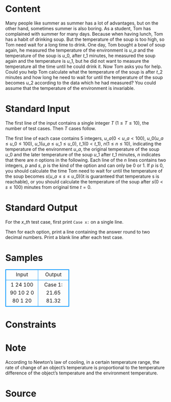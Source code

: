 
# Content

Many people like summer as summer has a lot of advantages, but on the other hand, sometimes summer is also boring. As a student, Tom has complained with summer for many days. Because when having lunch, Tom has a habit of drinking soup. But the temperature of the soup is too high, so Tom need wait for a long time to drink. One day, Tom bought a bowl of soup again, he measured the temperature of the environment is $u\_a$ and the temperature of the soup is $u\_0$, after $t\_1$ minutes, he measured the soup again and the temperature is $u\_1$, but he did not want to measure the temperature all the time until he could drink it. Now Tom asks you for help. Could you help Tom calculate what the temperature of the soup is after $t\_2$ minutes and how long he need to wait for until the temperature of the soup becomes $u\_2$ according to the data which he had measured? You could assume that the temperature of the environment is invariable.

# Standard Input

The first line of the input contains a single integer $T$ ($1\leq T\leq 10$), the number of test cases. Then $T$ cases follow. 

The first line of each case contains $5$ integers, $u\_a$($0<u\_a<100$), $u\_0$($u\_a\leq u\_0\leq 100$), $u\_1$($u\_a\leq u\_1\leq u\_0$), $t\_1$($0<t\_1$), $n$($1\leq n\leq 10$), indicating the temperature of the environment $u\_a$, the original temperature of the soup $u\_0$ and the later temperature of the soup $u\_1$ after $t\_1$ minutes, $n$ indicates that there are $n$ options in the following. Each line of the $n$ lines contains two integers, $p$ and $s$, $p$ is the kind of the option and can only be $0$ or $1$. If $p$ is $0$, you should calculate the time Tom need to wait for until the temperature of the soup becomes $s$($u\_a\leq s\leq u\_0$)(it is guaranteed that temperature s is reachable), or you should calculate the temperature of the soup after $s$($0<s\leq 100$) minutes from original time $t=0$.

# Standard Output

For the $x\_{th}$ test case, first print `Case x:` on a single line.

Then for each option, print a line containing the answer round to two decimal numbers. Print a blank line after each test case.

# Samples

<style>
        table,table tr th, table tr td { border:1px solid #0094ff; }
        table { width: 200px; min-height: 25px; line-height: 25px; text-align: center; border-collapse: collapse;}   
    </style>
<table>
	<tr>
		<td>Input</td>
		<td>Output</td>
	</tr>
<tr><td>1
24 100 90 10 2
0 80
1 20</td><td>Case 1:
21.65
81.32</td></tr></table>


# Constraints



# Note

According to Newton’s law of cooling, in a certain temperature range, the rate of change of an object’s temperature is proportional to the temperature difference of the object’s temperature and the environment temperature.

# Source


